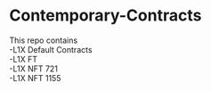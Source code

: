 # Contemporary-Contracts

This repo contains   
-L1X Default Contracts  
-L1X FT  
-L1X NFT 721  
-L1X NFT 1155  
